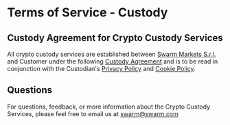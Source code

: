 # Terms of Service - Custody

## **Custody Agreement for Crypto Custody Services**

All crypto custody services are established between [Swarm Markets S.r.l.](https://docs-it.swarm.com/) and Customer under the following [Custody Agreement](https://docs-it.swarm.com/terms-of-service-custody) and is to be read in conjunction with the Custodian's [Privacy Policy](https://docs-it.swarm.com/privacy-policy) and [Cookie Policy](https://docs-it.swarm.com/cookie-policy).

## **Questions**

For questions, feedback, or more information about the Crypto Custody Services, please feel free to email us at [swarm@swarm.com](mailto:swarm@swarm-capital.com?subject=Swarm%20Capital%20Website%20-%20Terms)
